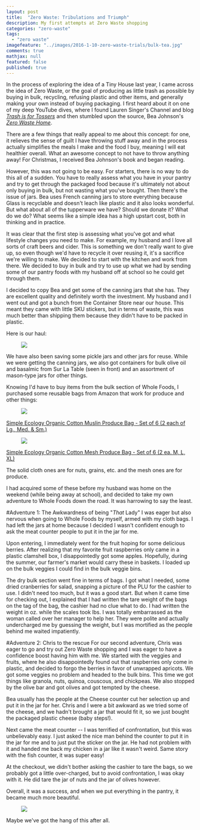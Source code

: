 ```yaml
---
layout: post
title:  "Zero Waste: Tribulations and Triumph"
description: My first attempts at Zero Waste shopping
categories: "zero-waste"
tags: 
  - "zero waste"
imagefeature: "../images/2016-1-10-zero-waste-trials/bulk-tea.jpg"
comments: true
mathjax: null
featured: false
published: true
---
```


In the process of exploring the idea of a Tiny House last year, I came across the idea of Zero Waste, or the goal of producing as little trash as possible by buying in bulk, recycling, refusing plastic and other items, and generally making your own instead of buying packaging. I first heard about it on one of my deep YouTube dives, where I found Lauren Singer's Channel and blog [*Trash is for Tossers*](http://www.trashisfortossers.com/) and then stumbled upon the source, Bea Johnson's [*Zero Waste Home*](http://www.zerowastehome.com/).

There are a few things that really appeal to me about this concept: for one, it relieves the sense of guilt I have throwing stuff away and in the process actually simplifies the meals I make and the food I buy, meaning I will eat healthier overall. What an awesome concept to not have to throw anything away! For Christmas, I received Bea Johnson's book and began reading.

However, this was not going to be easy. For starters, there is no way to do this all of a sudden. You have to really assess what you have in your pantry and try to get through the packaged food because it's ultimately not about only buying in bulk, but not wasting what you've bought. Then there's the issue of jars. Bea uses French canning jars to store everything because Glass is recyclable and doesn't leach like plastic and it also looks wonderful. But what about all of the tupperware we have? Should we donate it? What do we do? What seems like a simple idea has a high upstart cost, both in thinking and in practice.

It was clear that the first step is assessing what you've got and what lifestyle changes you need to make. For example, my husband and I love all sorts of craft beers and cider. This is something we don't really want to give up, so even though we'd have to recycle it over reusing it, it's a sacrifice we're willing to make. We decided to start with the kitchen and work from there. We decided to buy in bulk and try to use up what we had by sending some of our pantry foods with my husband off at school so he could get through them.

I decided to copy Bea and get some of the canning jars that she has. They are excellent quality and definitely worth the investment. My husband and I went out and got a bunch from the Container Store near our house. This meant they came with little SKU stickers, but in terms of waste, this was much better than shipping them because they didn't have to be packed in plastic.

Here is our haul:

<figure>
	<a href="{{ site.url }}/images/2016-1-10-zero-waste-trials/glass-jars.jpg"><img src="{{ site.url }}/images/2016-1-10-zero-waste-trials/glass-jars.jpg"></a>
</figure>

We have also been saving some pickle jars and other jars for reuse. While we were getting the canning jars, we also got containers for bulk olive oil and basalmic from Sur La Table (seen in front) and an assortment of mason-type jars for other things.

Knowing I'd have to buy items from the bulk section of Whole Foods, I purchased some reusable bags from Amazon that work for produce and other things:

<figure>
<a rel='nofollow' href ='http://www.amazon.com/gp/search/ref=as_li_qf_sp_sr_il?ie=UTF8&camp=1789&creative=9325&index=aps&keywords=Simple%20Ecology%20Organic%20Cotton%20Muslin%20Produce%20Bag%20-%20Set%20of%206%20(2%20each%20of%20Lg.%2C%20Med.%20%26%20Sm.)&linkCode=as2&tag=dontshothealb-20&linkId=DB3Q4QAIAJXV5E7U'><img src='http://ws-na.amazon-adsystem.com/widgets/q?_encoding=UTF8&ASIN=B004UJ0U0C&Format=_SL250_&ID=AsinImage&MarketPlace=US&ServiceVersion=20070822&WS=1&tag=dontshothealb-20' border='0' /></a><img src="http://ir-na.amazon-adsystem.com/e/ir?t=dontshothealb-20&l=as2&o=1" width="1" height="1" border="0" alt="" align="middle" style="border:none !important; margin:0px !important;" />
</figure>

<a target="_blank" rel="nofollow" href="http://www.amazon.com/gp/search/ref=as_li_qf_sp_sr_tl?ie=UTF8&camp=1789&creative=9325&index=aps&keywords=Simple%20Ecology%20Organic%20Cotton%20Muslin%20Produce%20Bag%20-%20Set%20of%206%20(2%20each%20of%20Lg.%2C%20Med.%20%26%20Sm.)&linkCode=ur2&tag=dontshothealb-20&linkId=T7PPTFVTKDRUDD4O">Simple Ecology Organic Cotton Muslin Produce Bag - Set of 6 (2 each of Lg., Med. &amp; Sm.)</a><img src="http://ir-na.amazon-adsystem.com/e/ir?t=dontshothealb-20&l=ur2&o=1" width="1" height="1" border="0" alt="" style="border:none !important; margin:0px !important;" />

<figure>
<a rel="nofollow" href="http://www.amazon.com/gp/product/B00B5M4JQ8/ref=as_li_tl?ie=UTF8&camp=1789&creative=9325&creativeASIN=B00B5M4JQ8&linkCode=as2&tag=dontshothealb-20&linkId=Q2ALTQLZJJOTOUMN"><img border="0" src="http://ws-na.amazon-adsystem.com/widgets/q?_encoding=UTF8&ASIN=B00B5M4JQ8&Format=_SL250_&ID=AsinImage&MarketPlace=US&ServiceVersion=20070822&WS=1&tag=dontshothealb-20" ></a><img src="http://ir-na.amazon-adsystem.com/e/ir?t=dontshothealb-20&l=as2&o=1&a=B00B5M4JQ8" width="1" height="1" border="0" alt="" align="middle" style="border:none !important; margin:0px !important;" />
</figure>

<a rel="nofollow" href="http://www.amazon.com/gp/product/B00B5M4JQ8/ref=as_li_tl?ie=UTF8&camp=1789&creative=9325&creativeASIN=B00B5M4JQ8&linkCode=as2&tag=dontshothealb-20&linkId=QSY75XVQGDGRS3EX">Simple Ecology Organic Cotton Mesh Produce Bag - Set of 6 (2 ea. M, L, XL)</a><img src="http://ir-na.amazon-adsystem.com/e/ir?t=dontshothealb-20&l=as2&o=1&a=B00B5M4JQ8" width="1" height="1" border="0" alt="" style="border:none !important; margin:0px !important;" />
<br/>

The solid cloth ones are for nuts, grains, etc. and the mesh ones are for produce.

I had acquired some of these before my husband was home on the weekend (while being away at school), and decided to take my own adventure to Whole Foods down the road. It was harrowing to say the least.

#Adventure 1: The Awkwardness of being "*That* Lady"
I was eager but also nervous when going to Whole Foods by myself, armed with my cloth bags. I had left the jars at home because I decided I wasn't confident enough to ask the meat counter people to put it in the jar for me.

Upon entering, I immediately went for the fruit hoping for some delicious berries. After realizing that my favorite fruit raspberries only came in a plastic clamshell box, I disappointedly got some apples. Hopefully, during the summer, our farmer's market would carry these in baskets. I loaded up on the bulk veggies I could find in the bulk veggie bins.

The dry bulk section went fine in terms of bags. I got what I needed, some dried cranberries for salad, snapping a picture of the PLU for the cashier to use. I didn't need too much, but it was a good start. But when it came time for checking out, I explained that I had written the tare weight of the bags on the tag of the bag, the cashier had no clue what to do. I had written the weight in oz. while the scales took lbs. I was totally embarrassed as the woman called over her manager to help her. They were polite and actually undercharged me by guessing the weight, but I was mortified as the people behind me waited impatiently. 

#Adventure 2: Chris to the rescue
For our second adventure, Chris was eager to go and try out Zero Waste shopping and I was eager to have a confidence boost having him with me. We started with the veggies and fruits, where he also disappointedly found out that raspberries only come in plastic, and decided to forgo the berries in favor of unwrapped apricots. We got some veggies no problem and headed to the bulk bins. This time we got things like granola, nuts, quinoa, couscous, and chickpeas. We also stopped by the olive bar and got olives and got tempted by the cheese.

Bea usually has the people at the Cheese counter cut her selection up and put it in the jar for her. Chris and I were a bit awkward as we tried some of the cheese, and we hadn't brought a jar that would fit it, so we just bought the packaged plastic cheese (baby steps!). 

Next came the meat counter -- I was terrified of confrontation, but this was unbelievably easy. I just asked the nice man behind the counter to put it in the jar for me and to just put the sticker on the jar. He had not problem with it and handed me back my chicken in a jar like it wasn't weird. Same story with the fish counter, it was super easy!

At the checkout, we didn't bother asking the cashier to tare the bags, so we probably got a little over-charged, but to avoid confrontation, I was okay with it. He did tare the jar of nuts and the jar of olives however. 

Overall, it was a success, and when we put everything in the pantry, it became much more beautiful.

<figure>
	<a href="{{ site.url }}/images/2016-1-10-zero-waste-trials/zero-waste-pantry.jpg"><img src="{{ site.url }}/images/2016-1-10-zero-waste-trials/zero-waste-pantry.jpg"></a>
</figure>

Maybe we've got the hang of this after all.
